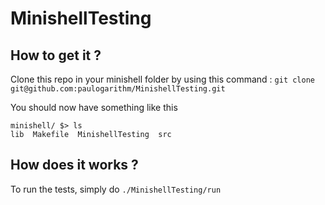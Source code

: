# MinishellTesting

## How to get it ?
Clone this repo in your minishell folder by using this command :
`git clone git@github.com:paulogarithm/MinishellTesting.git`

You should now have something like this
```
minishell/ $> ls
lib  Makefile  MinishellTesting  src
```

## How does it works ?
To run the tests, simply do `./MinishellTesting/run`
